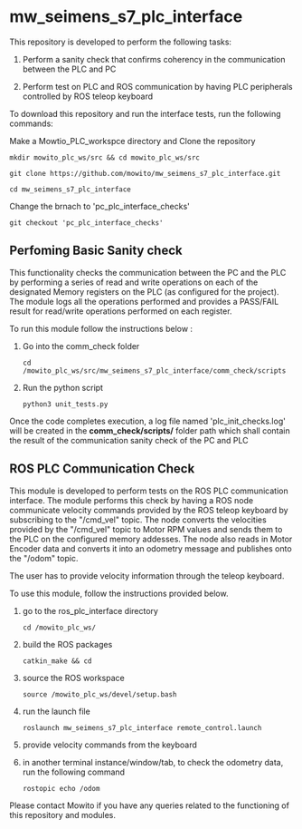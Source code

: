 # mw_seimens_s7_plc_interface
This repository is developed to perform the following tasks:

1. Perform a sanity check that confirms coherency in the communication between the PLC and PC

2. Perform test on PLC and ROS communication by having PLC peripherals controlled by ROS teleop keyboard

To download this repository and run the interface tests, run the following commands:

Make a Mowtio_PLC_workspce directory and Clone the repository

`mkdir mowito_plc_ws/src && cd mowito_plc_ws/src`

`git clone https://github.com/mowito/mw_seimens_s7_plc_interface.git `

`cd mw_seimens_s7_plc_interface`

Change the brnach to 'pc_plc_interface_checks'

`git checkout 'pc_plc_interface_checks'`

Perfoming Basic Sanity check
----------------------------
This functionality checks the communication between the PC and the PLC by performing a series of read and write operations on each of the designated Memory registers on the PLC  (as configured for the project).
The module logs all the operations performed and provides a PASS/FAIL result for read/write operations performed on each register.

To run this module follow the instructions below :

1.  Go into the comm_check folder

    `cd /mowito_plc_ws/src/mw_seimens_s7_plc_interface/comm_check/scripts`

2. Run the python script

    `python3 unit_tests.py`

Once the code completes execution, a log file named 'plc_init_checks.log' will be created in the **comm_check/scripts/** folder path which shall contain the result of the communication sanity check of the PC and PLC

ROS PLC Communication Check
---------------------------
This module is developed to perform tests on the ROS PLC communication interface. The module performs this check by having a ROS node communicate velocity commands provided by the ROS teleop keyboard by subscribing to the "/cmd_vel" topic. The node converts the velocities provided by the "/cmd_vel" topic to Motor RPM values and sends them to the PLC on the configured memory addesses.
The node also reads in Motor Encoder data and converts it into an odometry message and publishes onto the "/odom" topic.

The user has to provide velocity information through the teleop keyboard.

To use this module, follow the instructions provided below.

1. go to the ros_plc_interface directory

    `cd /mowito_plc_ws/`

2. build the ROS packages

    `catkin_make && cd`

3. source the ROS workspace

    `source /mowito_plc_ws/devel/setup.bash`

4. run the launch file

    `roslaunch mw_seimens_s7_plc_interface remote_control.launch`

5. provide velocity commands from the keyboard

6. in another terminal instance/window/tab, to check the odometry data, run the following command

    `rostopic echo /odom`

Please contact Mowito if you have any queries related to the functioning of this repository and modules.
